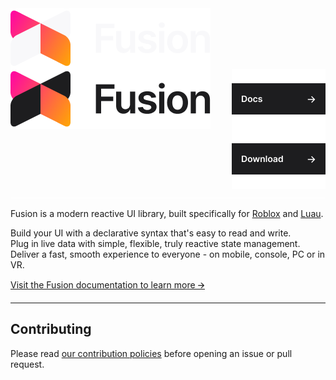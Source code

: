 <img align="left" src="./logo-dark-theme.png#gh-dark-mode-only" alt="Fusion">
<img align="left" src="./logo-light-theme.png#gh-light-mode-only" alt="Fusion">
<a href="https://elttob.github.io/Fusion/"><img align="right" src="./link-docs.png" alt="Docs"></a>
<a href="./releases"><img align="right" src="./link-download.png" alt="Download"></a>
<img src="./clearfloat.png">

Fusion is a modern reactive UI library, built specifically for [Roblox](https://developer.roblox.com/) and [Luau](https://luau-lang.org/).

Build your UI with a declarative syntax that's easy to read and write.<br>
Plug in live data with simple, flexible, truly reactive state management.<br>
Deliver a fast, smooth experience to everyone - on mobile, console, PC or in VR.<br>

[Visit the Fusion documentation to learn more 🡪](https://elttob.github.io/Fusion/)

-----

## Contributing

Please read [our contribution policies](/CONTRIBUTING.md) before opening an issue or pull request.
